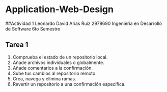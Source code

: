 # Application-Web-Design

##Actividad 1
Leonardo David Arias Ruiz
2978690
Ingenieria en Desarrollo de Software
6to Semestre

## Tarea 1
1. Comprueba el estado de un repositorio local.
2. Añade archivos individuales o globalmente.
3. Añade comentarios a la confirmación.
4. Sube tus cambios al repositorio remoto.
5. Crea, navega y elimina ramas.
6. Revertir un repositorio a una confirmación específica.
